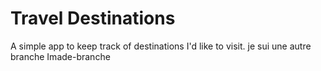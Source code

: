 # Travel Destinations

A simple app to keep track of destinations I'd like to visit.
je sui une autre branche Imade-branche

